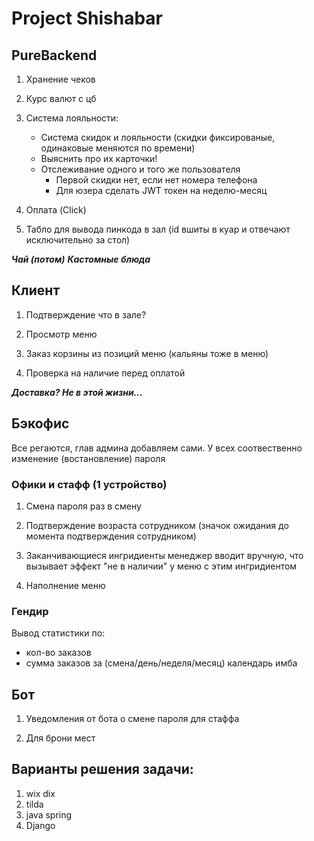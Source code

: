 # Project Shishabar

## PureBackend

1. Хранение чеков

2. Курс валют с цб 

3. Система лояльности:
   - Система скидок и лояльности (скидки фиксированые, одинаковые меняются по времени)
   - Выяснить про их карточки!
   - Отслеживание одного и того же пользователя 
     - Первой скидки нет, если нет номера телефона
     - Для юзера сделать JWT токен на неделю-месяц

4. Оплата (Click)

5. Табло для вывода пинкода в зал (id вшиты в куар и отвечают исключительно за стол)

***Чай (потом)***
***Кастомные блюда***

## Клиент

1. Подтверждение что в зале?

2. Просмотр меню

3. Заказ корзины из позиций меню (кальяны тоже в меню)

4. Проверка на наличие перед оплатой

***Доставка? Не в этой жизни...***


## Бэкофис

Все регаются, глав админа добавляем сами. У всех соотвественно изменение (востановление) пароля

### Офики и стафф (1 устройство)

1. Смена пароля раз в смену

2. Подтверждение возраста сотрудником (значок ожидания до момента подтверждения сотрудником)

3. Заканчивающиеся ингридиенты менеджер вводит вручную, что вызывает эффект "не в наличии" у меню с этим ингридиентом

4. Наполнение меню

### Гендир 

Вывод статистики по:
- кол-во заказов
- сумма заказов за (смена/день/неделя/месяц) календарь имба

## Бот
    
1. Уведомления от бота о смене пароля для стаффа

2. Для брони мест

## Варианты решения задачи:

1. wix dix
2. tilda
3. java spring
4. Django